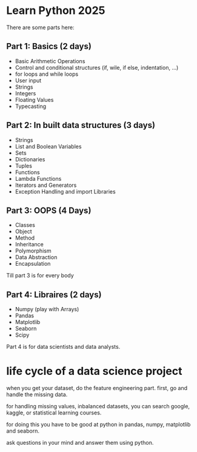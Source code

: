 # Learn Python 2025

There are some parts here:

## Part 1: Basics (2 days)

* Basic Arithmetic Operations
* Control and conditional structures (if, wile, if else, indentation, ...)
* for loops and while loops
* User input
* Strings
* Integers
* Floating Values
* Typecasting

## Part 2: In built data structures (3 days)

* Strings 
* List and Boolean Variables 
* Sets 
* Dictionaries
* Tuples
* Functions
* Lambda Functions
* Iterators and Generators
* Exception Handling and import Libraries

## Part 3: OOPS (4 Days)

* Classes
* Object
* Method
* Inheritance
* Polymorphism
* Data Abstraction
* Encapsulation

Till part 3 is for every body 

## Part 4: Libraires (2 days)

* Numpy (play with Arrays)
* Pandas
* Matplotlib
* Seaborn
* Scipy

Part 4 is for data scientists and data analysts.

# life cycle of a data science project

when you get your dataset, do the feature engineering part. first, go and handle the missing data. 

for handling missing values, inbalanced datasets, you can search google, kaggle, or statistical learning courses.

for doing this you have to be good at python in pandas, numpy, matplotlib and seaborn. 

ask questions in your mind and answer them using python.